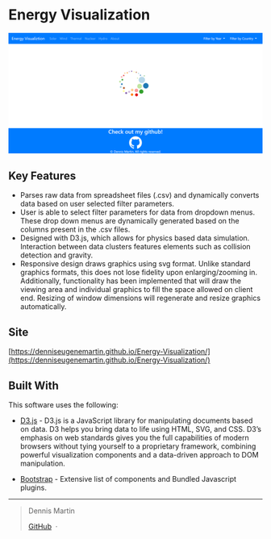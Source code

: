#                                          Energy Visualization




![screenshot](https://github.com/denniseugenemartin/Energy-Visualization/blob/main/screenshot.PNG)

## Key Features

* Parses raw data from spreadsheet files (.csv) and dynamically converts data based on user selected filter parameters.
* User is able to select filter parameters for data from dropdown menus. These drop down menus are dynamically generated based on the columns present in the .csv files.
* Designed with D3.js, which allows for physics based data simulation. Interaction between data clusters features elements such as collision detection and gravity.
* Responsive design draws graphics using svg format. Unlike standard graphics formats, this does not lose fidelity upon enlarging/zooming in. Additionally, functionality has been implemented that will draw the viewing area and individual graphics to fill the space allowed on client end. Resizing of window dimensions will regenerate and resize graphics automatically.

## Site

[https://denniseugenemartin.github.io/Energy-Visualization/](https://denniseugenemartin.github.io/Energy-Visualization/)

## Built With

This software uses the following:

- [D3.js](https://d3js.org/) - D3.js is a JavaScript library for manipulating documents based on data. D3 helps you bring data to life using HTML, SVG, and CSS. D3’s emphasis on web standards gives you the full capabilities of modern browsers without tying yourself to a proprietary framework, combining powerful visualization components and a data-driven approach to DOM manipulation.

- [Bootstrap](http://getbootstrap.com/) - Extensive list of components and  Bundled Javascript plugins.

---

> Dennis Martin
>
> [GitHub](https://github.com/denniseugenemartin/) &nbsp;&middot;&nbsp; 
